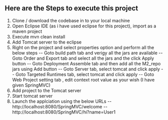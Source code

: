 Here are the Steps to execute this project
---------------------------------------------------
1. Clone / download the codebase in to your local machine
2. Open Eclipse IDE (as i have used eclipse for this project), import as a maven project
3. Execute mvn clean install
4. Add Tomcat server to the eclipse
5. Right on the project and select properties option and perform all the below steps
   -- Goto build path tab and verigy all the jars are available
   -- Goto Order and Export tab and select all the jars and the click Apply button
   -- Goto Deployment Assemble tab and then add all the M2_repo jars using Add button
   -- Goto Server tab, select tomcat and click apply
   -- Goto Targeted Runtimes tab, select tomcat and click apply
   -- Goto Web Project setting tab , edit context root value as your wish (I have given SpringMVC)
 6. Add project to the Tomcat server
 7. Start tomcat server
 8. Launch the applciation using the below URLs
   -- http://localhost:8080/SpringMVC/welcome
   -- http://localhost:8080/SpringMVC/hi?name=User1
   
   
